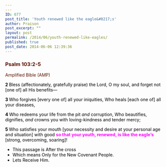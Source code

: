 ```yaml
---
---
ID: 677
post_title: 'Youth renewed like the eagle&#8217;s'
author: Praison
post_excerpt: ""
layout: post
permalink: /2014/06/youth-renewed-like-eagles/
published: true
post_date: 2014-06-06 12:39:36
---
```

<div class="heading passage-class-0" style="color: #5c1101;">
<h3>Psalm 103:2-5</h3>
<p class="txt-sm">Amplified Bible (AMP)</p>

</div>
<div class="passage version-AMP result-text-style-normal text-html " style="color: #000000;">
<p class="verse"><span id="en-AMP-15552" class="text Ps-103-2"><span class="versenum" style="font-weight: bold;">2 </span>Bless (affectionately, gratefully praise) the Lord, O my soul, and forget not [one of] all His benefits—</span></p>
<p class="verse"><span id="en-AMP-15553" class="text Ps-103-3"><span class="versenum" style="font-weight: bold;">3 </span>Who forgives [every one of] all your iniquities, Who heals [each one of] all your diseases,</span></p>
<p class="verse"><span id="en-AMP-15554" class="text Ps-103-4"><span class="versenum" style="font-weight: bold;">4 </span>Who redeems your life from the pit <i>and</i> corruption, Who beautifies, dignifies, <i>and</i> crowns you with loving-kindness and tender mercy;</span></p>
<p class="verse"><span id="en-AMP-15555" class="text Ps-103-5"><span class="versenum" style="font-weight: bold;">5 </span>Who satisfies your mouth [your necessity and desire at your personal age and situation] with good <span style="color: #ff00ff;"><strong>so that your youth, renewed, is like the eagle’s</strong></span> [strong, overcoming, soaring]!</span></p>

<ul>
	<li>This passage is After the cross</li>
	<li>Which means Only for the New Covenant People.</li>
	<li>Lets Receive Him.</li>
</ul>
</div>